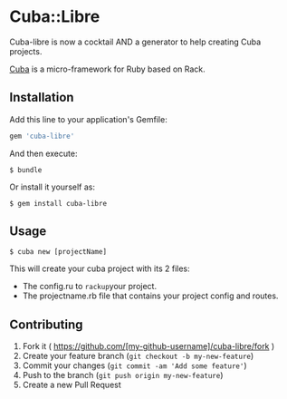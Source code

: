 # Cuba::Libre

Cuba-libre is now a cocktail AND a generator to help creating Cuba projects.

[Cuba](https://github.com/soveran/cuba) is a micro-framework for Ruby based on Rack.

## Installation

Add this line to your application's Gemfile:

```ruby
gem 'cuba-libre'
```

And then execute:

    $ bundle

Or install it yourself as:

    $ gem install cuba-libre

## Usage

    $ cuba new [projectName]

This will create your cuba project with its 2 files:

* The config.ru to ```rackup```your project.
* The projectname.rb file that contains your project config and routes.


## Contributing

1. Fork it ( https://github.com/[my-github-username]/cuba-libre/fork )
2. Create your feature branch (`git checkout -b my-new-feature`)
3. Commit your changes (`git commit -am 'Add some feature'`)
4. Push to the branch (`git push origin my-new-feature`)
5. Create a new Pull Request
